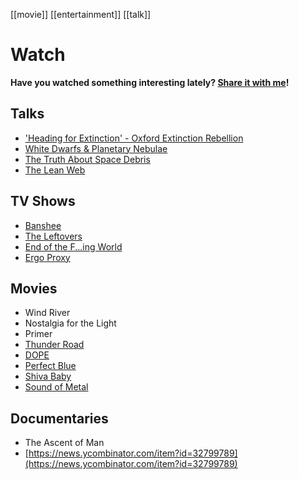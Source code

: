 [[movie]] [[entertainment]] [[talk]]

# Watch
**Have you watched something interesting lately? [Share it with me](https://github.com/amorriscode/anthonymorris.dev/issues/new)!**

## Talks
- ['Heading for Extinction' - Oxford Extinction Rebellion](https://www.youtube.com/watch?v=n__y1FXK_jE)
- [White Dwarfs & Planetary Nebulae](https://www.youtube.com/watch?v=Mj06h8BeeOA)
- [The Truth About Space Debris](https://www.youtube.com/watch?v=itdYS9XF4a0)
- [The Lean Web](https://wordpress.tv/2020/10/29/chris-ferdinandi-the-lean-web/)

## TV Shows
- [Banshee](https://www.rottentomatoes.com/tv/banshee)
- [The Leftovers](https://www.rottentomatoes.com/tv/the-leftovers)
- [End of the F...ing World](https://www.rottentomatoes.com/tv/the_end_of_the_f_ing_world)
- [Ergo Proxy](https://www.rottentomatoes.com/tv/ergo_proxy)

## Movies
- Wind River
- Nostalgia for the Light
- Primer
- [Thunder Road](https://www.rottentomatoes.com/m/thunder_road_2018)
- [DOPE](https://www.rottentomatoes.com/m/dope_2015)
- [Perfect Blue](https://www.rottentomatoes.com/m/perfect_blue_1999)
- [Shiva Baby](https://www.rottentomatoes.com/m/shiva_baby)
- [Sound of Metal](https://www.rottentomatoes.com/m/sound_of_metal)

## Documentaries
- The Ascent of Man
- [https://news.ycombinator.com/item?id=32799789](https://news.ycombinator.com/item?id=32799789)